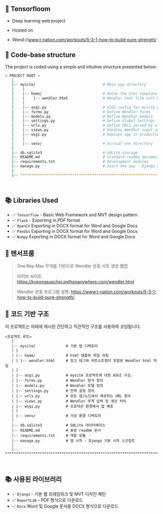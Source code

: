 ## 🤖 Tensorfloom

- Deep learning web project  

- Hosted on

- Wend://www.t-nation.com/workouts/5-3-1-how-to-build-pure-strength/

## 📂 Code-base structure

The project is coded using a simple and intuitive structure presented below:

```bash
< PROJECT ROOT >
   |
   |-- mysite/                               # Main app directory
   |    |
   |    |-- home/                            # Holds the html template files
   |    |    |-- wendler.html                # Wendler html file with Django tags and Bootstrap          
   |    |
   |    |-- asgi.py                          # ASGI config for mysite project.
   |    |-- forms.py                         # Define Wendler forms
   |    |-- models.py                        # Define Wendler models
   |    |-- settings.py                      # Define Global Settings
   |    |-- urls.py                          # Define URLs served by all apps/nodes 
   |    |-- views.py                         # Handles Wendler input and calculations
   |    |-- wsgi.py                          # Deploys app in production
   |    |
   |    |-- venv/                            # Virtual env directory
   |
   |-- db.sqlite3                            # SQLite storage
   |-- README.md                             # Standard readme documentation
   |-- requirements.txt                      # Development modules
   |-- manage.py                             # Start the app - Django default start script
   |
   |-- ************************************************************************
```

<br />

## 📚 Libraries Used

- ✅ `Tensorflow` - Basic Web Framework and MVT design pattern
- ✅ `Flask` - Exporting in PDF format
- ✅ `OpenCV` Exporting in DOCX format for Word and Google Docs
- ✅ `Pandas` Exporting in DOCX format for Word and Google Docs
- ✅ `Numpy` Exporting in DOCX format for Word and Google Docs

## 🤖 텐서프룸

> One Rep Max 무게를 기반으로 Wendler 운동 시트 생성 웹앱
>
> 라이브 사이트 https://kyeongsupchoi.pythonanywhere.com/wendler.html
>
> Wendler 운동 프로그램 설명: https://www.t-nation.com/workouts/5-3-1-how-to-build-pure-strength/

## 📂 코드 기반 구조

이 프로젝트는 아래에 제시된 간단하고 직관적인 구조를 사용하여 코딩됩니다.

```강타
<프로젝트 루트>
   |
   |-- mysite/              # 기본 앱 디렉토리
   | |
   | |-- home/              # html 템플릿 파일 저장
   | | |-- wendler.html     # 장고 태그와 부트스트랩이 포함된 Wendler html 파일
   | |
   | |-- asgi.py            # mysite 프로젝트에 대한 ASGI 구성.
   | |-- forms.py           # Wendler 양식 정의
   | |-- models.py          # Wendler 모델 정의
   | |-- settings.py        # 전역 설정 정의
   | |-- urls.py            # 모든 앱/노드에서 제공하는 URL 정의
   | |-- views.py           # Wendler 무게 입력 및 계산 처리
   | |-- wsgi.py            # 프로덕션 환경에서 앱 배포
   | |
   | |-- venv/              # 가상 환경 디렉토리
   |
   |-- db.sqlite3           # SQLite 데이터베이스
   |-- README.md            # 표준 readme 문서
   |-- requirements.txt     # 개발 모듈
   |-- manage.py            # 앱 시작 - Django 기본 시작 스크립트
   |
   |-- ************************************************************************
```

<br />

## 📚 사용된 라이브러리

- ✅ `Django` - 기본 웹 프레임워크 및 MVT 디자인 패턴
- ✅ `ReportLab` - PDF 형식으로 다운로드
- ✅ `Docx` Word 및 Google 문서용 DOCX 형식으로 다운로드
